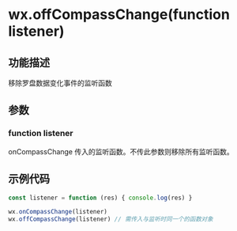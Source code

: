 # wx.offCompassChange(function listener)

## 功能描述

移除罗盘数据变化事件的监听函数

## 参数

### function listener

onCompassChange 传入的监听函数。不传此参数则移除所有监听函数。

## 示例代码

```js
const listener = function (res) { console.log(res) }

wx.onCompassChange(listener)
wx.offCompassChange(listener) // 需传入与监听时同一个的函数对象
```